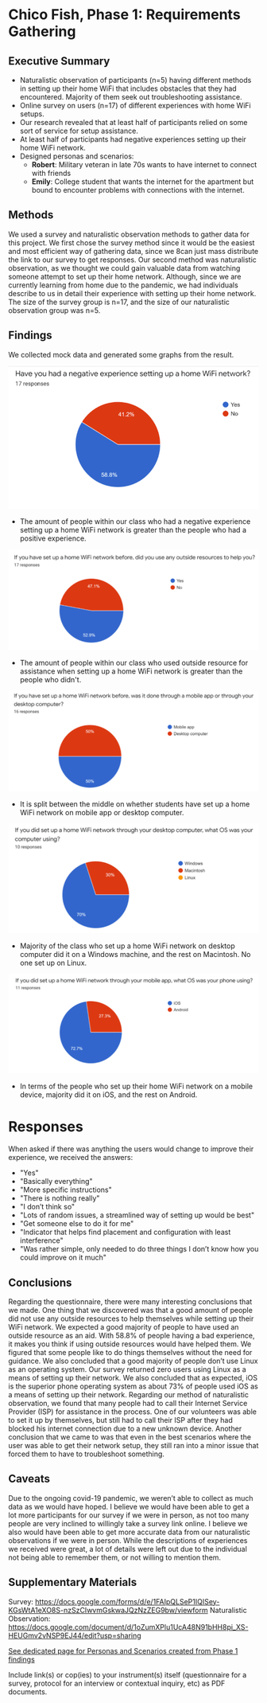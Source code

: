 # Chico Fish, Phase 1: Requirements Gathering

## Executive Summary
* Naturalistic observation of participants (n=5) having different methods in setting up their home WiFi that includes obstacles that they had encountered. Majority of them seek out troubleshooting assistance.
* Online survey on users (n=17) of different experiences with home WiFi setups.
* Our research revealed that at least half of participants relied on some sort of service for setup assistance.
* At least half of participants had negative experiences setting up their home WiFi network.
* Designed personas and scenarios:
	* **Robert**: Military veteran in late 70s wants to have internet to connect with friends
	* **Emily**: College student that wants the internet for the apartment but bound to encounter problems with connections with the internet.

## Methods

We used a survey and naturalistic observation methods to gather data for this project.  We first chose the survey method since it would be the easiest and most efficient way of gathering data, since we 8can just mass distribute the link to our survey to get responses.  Our second method was naturalistic observation, as we thought we could gain valuable data from watching someone attempt to set up their home network.  Although, since we are currently learning from home due to the pandemic, we had individuals describe to us in detail their experience with setting up their home network.  The size of the survey group is n=17, and the size of our naturalistic observation group was n=5.


## Findings

We collected mock data and generated some graphs from the result.

![1](1.png)
* The amount of people within our class who had a negative experience setting up a home WiFi network is greater than the people who had a positive experience.

![2](2.png)
* The amount of people within our class who used outside resource for assistance when setting up a home WiFi network is greater than the people who didn't.

![3](3.png)
* It is split between the middle on whether students have set up a home WiFi network on mobile app or desktop computer.

![4](4.png)
* Majority of the class who set up a home WiFi network on desktop computer did it on a Windows machine, and the rest on Macintosh. No one set up on Linux.

![5](5.png)
* In terms of the people who set up their home WiFi network on a mobile device, majority did it on iOS, and the rest on Android.

# Responses
When asked if there was anything the users would change to improve their experience, we received the answers:
* "Yes"
* "Basically everything"
* "More specific instructions"
* "There is nothing really"
* "I don’t think so"
* "Lots of random issues, a streamlined way of setting up would be best"
* "Get someone else to do it for me"
* "Indicator that helps find placement and configuration with least interference"
* "Was rather simple, only needed to do three things I don’t know how you could improve on it much"



## Conclusions

Regarding the questionnaire, there were many interesting conclusions that we made. One thing that we discovered was that a good amount of people did not use any outside resources to help themselves while setting up their WiFi network. We expected a good majority of people to have used an outside resource as an aid. With 58.8% of people having a bad experience, it makes you think if using outside resources would have helped them. We figured that some people like to do things themselves without the need for guidance. We also concluded that a good majority of people don’t use Linux as an operating system. Our survey returned zero users using Linux as a means of setting up their network. We also concluded that as expected, iOS is the superior phone operating system as about 73% of people used iOS as a means of setting up their network.
	Regarding our method of naturalistic observation, we found that many people had to call their Internet Service Provider (ISP) for assistance in the process. One of our volunteers was able to set it up by themselves, but still had to call their ISP after they had blocked his internet connection due to a new unknown device. Another conclusion that we came to was that even in the best scenarios where the user was able to get their network setup, they still ran into a minor issue that forced them to have to troubleshoot something.


## Caveats

Due to the ongoing covid-19 pandemic, we weren’t able to collect as much data as we
would have hoped.  I believe we would have been able to get a lot more participants for our survey if we were in person, as not too many people are very inclined to willingly take a survey link online.  I believe we also would have been able to get more accurate data from our naturalistic observations if we were in person.  While the descriptions of experiences we received were great, a lot of details were left out due to the individual not being able to remember them, or not willing to mention them.



## Supplementary Materials

Survey: https://docs.google.com/forms/d/e/1FAIpQLSeP1IQISey-KGsWtA1eXO8S-nzSzCIwvmGskwaJQzNzZEG9bw/viewform
Naturalistic Observation: https://docs.google.com/document/d/1oZumXPlu1UcA48N91bHH8pi_XS-HEUGmv2vNSP9EJ44/edit?usp=sharing


[See dedicated page for Personas and Scenarios created from Phase 1 findings](../personas-scenarios.md)


Include link(s) or cop(ies) to your instrument(s) itself (questionnaire for a survey, protocol for an interview or contextual inquiry, etc) as PDF documents.
